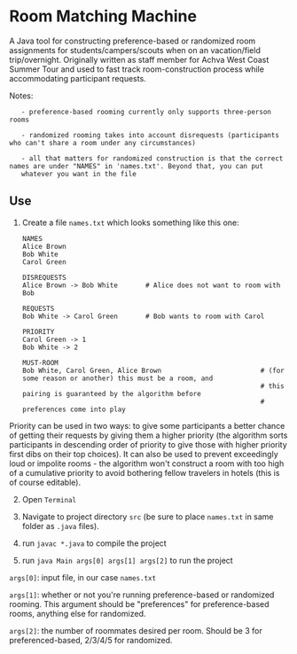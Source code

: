 # Room Matching Machine

A Java tool for constructing preference-based or randomized room assignments for students/campers/scouts when on an vacation/field trip/overnight. Originally written as staff member for Achva West Coast Summer Tour and used to fast track room-construction process while accommodating participant requests. 

Notes: 

       - preference-based rooming currently only supports three-person rooms

       - randomized rooming takes into account disrequests (participants who can't share a room under any circumstances)
       
       - all that matters for randomized construction is that the correct names are under "NAMES" in 'names.txt'. Beyond that, you can put 
       whatever you want in the file
       

## Use

1. Create a file `names.txt` which looks something like this one:
    ```
    NAMES
    Alice Brown
    Bob White
    Carol Green

    DISREQUESTS
    Alice Brown -> Bob White       # Alice does not want to room with Bob

    REQUESTS
    Bob White -> Carol Green       # Bob wants to room with Carol
    
    PRIORITY
    Carol Green -> 1
    Bob White -> 2
    
    MUST-ROOM
    Bob White, Carol Green, Alice Brown                         # (for some reason or another) this must be a room, and  
                                                                # this pairing is guaranteed by the algorithm before 
                                                                # preferences come into play 
    ```
Priority can be used in two ways: to give some participants a better chance of getting their requests by giving them a higher priority (the algorithm sorts participants in descending order of priority to give those with higher priority first dibs on their top choices). It can also be used to prevent exceedingly loud or impolite rooms - the algorithm won't construct a room with too high of a cumulative priority to avoid bothering fellow travelers in hotels (this is of course editable). 

2. Open `Terminal`

3. Navigate to project directory `src` (be sure to place `names.txt` in same folder as `.java` files). 

4. run `javac *.java` to compile the project

5. run `java Main args[0] args[1] args[2]` to run the project

`args[0]`: input file, in our case `names.txt` 
    
 `args[1]`: whether or not you're running preference-based or randomized rooming. This argument should be                "preferences" for preference-based rooms, anything else for randomized.
    
 `args[2]`: the number of roommates desired per room. Should be 3 for preferenced-based, 2/3/4/5 for randomized. 
